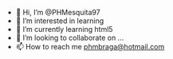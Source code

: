 - 👋 Hi, I’m @PHMesquita97
- 👀 I’m interested in learning
- 🌱 I’m currently learning html5
- 💞️ I’m looking to collaborate on ...
- 📫 How to reach me phmbraga@hotmail.com

<!---
PHMesquita97/PHMesquita97 is a ✨ special ✨ repository because its `README.md` (this file) appears on your GitHub profile.
You can click the Preview link to take a look at your changes.
--->
